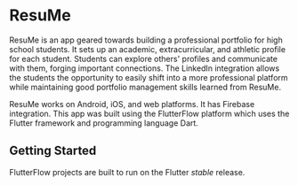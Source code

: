 # ResuMe

ResuMe is an app geared towards building a professional portfolio for high school students. It sets up an academic, extracurricular, and athletic profile for each student. Students can explore others' profiles and communicate with them, forging important connections. The LinkedIn integration allows the students the opportunity to easily shift into a more professional platform while maintaining good portfolio management skills learned from ResuMe. 

ResuMe works on Android, iOS, and web platforms. It has Firebase integration. This app was built using the FlutterFlow platform which uses the Flutter framework and programming language Dart.

## Getting Started

FlutterFlow projects are built to run on the Flutter _stable_ release.
